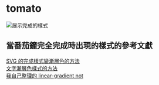 # tomato
![展示完成的樣式](https://i.postimg.cc/3Rsppt1n/12123.png)
## 當番茄鐘完全完成時出現的樣式的參考文獻
[SVG 的完成樣式變漸層色的方法](https://vanseodesign.com/web-design/svg-linear-gradients/)  
[文字漸層色樣式的方法](https://cssgradient.io/blog/css-gradient-text/)  
[我自己整理的 linear-gradient not](https://www.notion.so/Linear-gradient-58d35668d9a441eeb2f0eca5d304ba07)  

